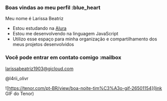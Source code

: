 ### Boas vindas ao meu perfil :blue_heart

Meu nome é Larissa Beatriz

- Estou estudando na [Alura](https://www.alura.com.br)
- Estou me desenvolvendo na linguagem JavaScript
- Utilizo esse espaço para minha organização e compartilhamento dos meus projetos desenvolvidos

### Você pode entrar em contato comigo :mailbox

larissabeatriz1903@gicloud.com

@l4rii_olivr

![https://tenor.com/pt-BR/view/boa-noite-tim%C3%A3o-gif-26501154](link GIF do Tenor)
